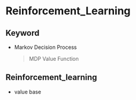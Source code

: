 # Reinforcement_Learning
## Keyword
- Markov Decision Process
  > MDP
  > Value Function

## Reinforcement_learning
- value base
 > 
